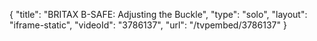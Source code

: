 {
    "title": "BRITAX B-SAFE: Adjusting the Buckle",
    "type": "solo",
    "layout": "iframe-static",
    "videoId": "3786137",
    "url": "\/tvpembed\/3786137"
}